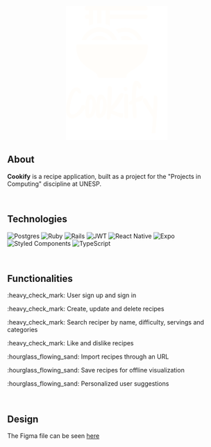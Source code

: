 <br />

<p align="center"><img src="logo.svg" alt="Cookify logo" /></p>

<h2>About</h2>
<p><b>Cookify</b> is a recipe application, built as a project for the "Projects in Computing" discipline at UNESP.</p>

<br />

<h2>Technologies</h2>
<p>
  <img src="https://img.shields.io/badge/postgres-%23336791.svg?logo=postgresql&logoColor=white&style=for-the-badge" alt="Postgres" />
  <img src="https://img.shields.io/badge/ruby-%23CC342D.svg?style=for-the-badge&logo=ruby&logoColor=white" alt="Ruby" />
  <img src="https://img.shields.io/badge/rails-%23CC0000.svg?style=for-the-badge&logo=ruby-on-rails&logoColor=white" alt="Rails" />
  <img src="https://img.shields.io/badge/JWT-black?style=for-the-badge&logo=JSON%20web%20tokens" alt="JWT" />
  <img src="https://img.shields.io/badge/react_native-%2320232a.svg?style=for-the-badge&logo=react&logoColor=%2361DAFB" alt="React Native" />
  <img src="https://img.shields.io/badge/expo-1C1E24?style=for-the-badge&logo=expo&logoColor=#D04A37" alt="Expo" />
  <img src="https://img.shields.io/badge/styled--components-DB7093?style=for-the-badge&logo=styled-components&logoColor=white" alt="Styled Components" />
  <img src="https://img.shields.io/badge/typescript-%23007ACC.svg?style=for-the-badge&logo=typescript&logoColor=white" alt="TypeScript" />
</p>

<br />

<h2>Functionalities</h2>
<p>:heavy_check_mark: User sign up and sign in</p>
<p>:heavy_check_mark: Create, update and delete recipes</p>
<p>:heavy_check_mark: Search reciper by name, difficulty, servings and categories</p>
<p>:heavy_check_mark: Like and dislike recipes</p>
<p>:hourglass_flowing_sand: Import recipes through an URL</p>
<p>:hourglass_flowing_sand: Save recipes for offline visualization</p>
<p>:hourglass_flowing_sand: Personalized user suggestions</p>

<br />

<h2>Design</h2>
<p>The Figma file can be seen <a href="https://www.figma.com/file/JY80eWu76AsVt3BAmiEKTm/Cookify?node-id=1%3A26&t=lZ4f1qMpFNxzUtJS-1" target="_blank"  rel="noopener noreferrer">here</a></p>

